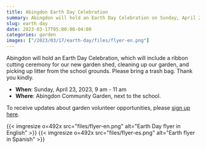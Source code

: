 ```yaml
--- 
title: Abingdon Earth Day Celebration
summary: Abingdon will hold an Earth Day Celebration on Sunday, April 23, featuring a celebration of our new shed and a litter pickup.
slug: earth day
date: 2023-03-17T05:00:00-04:00
categories: garden
images: ["/2023/03/17/earth-day/files/flyer-en.png"]
---
```


Abingdon will hold an Earth Day Celebration, which will include a ribbon cutting ceremony for our new garden shed, cleaning up our garden, and picking up litter from the school grounds. Please bring a trash bag. Thank you kindly.

- **When**: Sunday, April 23, 2023, 9 am - 11 am
- **Where**: Abingdon Community Garden, next to the school.

To receive updates about garden volunteer opportunities, please [sign up here](https://us10.list-manage.com/subscribe?u=f9c2cb9188c78232702100f91&id=50d30d2a32).

{{< imgresize o=492x src="files/flyer-en.png" alt="Earth Day flyer in English" >}}
{{< imgresize o=492x src="files/flyer-es.png" alt="Earth flyer in Spanish" >}}